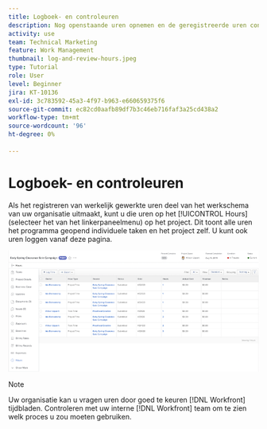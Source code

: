```yaml
---
title: Logboek- en controleuren
description: Nog openstaande uren opnemen en de geregistreerde uren controleren voordat een project wordt afgesloten [!DNL  Workfront].
activity: use
team: Technical Marketing
feature: Work Management
thumbnail: log-and-review-hours.jpeg
type: Tutorial
role: User
level: Beginner
jira: KT-10136
exl-id: 3c783592-45a3-4f97-b963-e660659375f6
source-git-commit: ec82cd0aafb89df7b3c46eb716faf3a25cd438a2
workflow-type: tm+mt
source-wordcount: '96'
ht-degree: 0%

---
```


# Logboek- en controleuren

Als het registreren van werkelijk gewerkte uren deel van het werkschema van uw organisatie uitmaakt, kunt u die uren op het [!UICONTROL Hours] (selecteer het van het linkerpaneelmenu) op het project. Dit toont alle uren het programma geopend individuele taken en het project zelf. U kunt ook uren loggen vanaf deze pagina.

![Urenpagina met aanduiding van uren](assets/planner-fund-log-and-review-hours.png)

>[!NOTE]
>
>Uw organisatie kan u vragen uren door goed te keuren [!DNL Workfront] tijdbladen. Controleren met uw interne [!DNL Workfront] team om te zien welk proces u zou moeten gebruiken.

<!---
learn more url
Log time
--->
